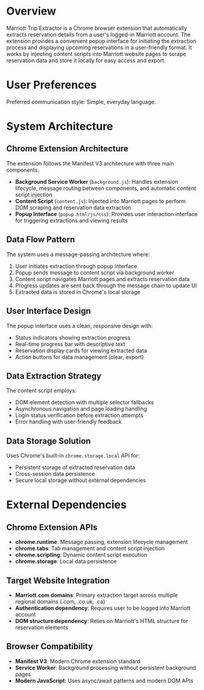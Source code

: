 # Overview

Marriott Trip Extractor is a Chrome browser extension that automatically extracts reservation details from a user's logged-in Marriott account. The extension provides a convenient popup interface for initiating the extraction process and displaying upcoming reservations in a user-friendly format. It works by injecting content scripts into Marriott website pages to scrape reservation data and store it locally for easy access and export.

# User Preferences

Preferred communication style: Simple, everyday language.

# System Architecture

## Chrome Extension Architecture
The extension follows the Manifest V3 architecture with three main components:
- **Background Service Worker** (`background.js`): Handles extension lifecycle, message routing between components, and automatic content script injection
- **Content Script** (`content.js`): Injected into Marriott pages to perform DOM scraping and reservation data extraction
- **Popup Interface** (`popup.html/js/css`): Provides user interaction interface for triggering extractions and viewing results

## Data Flow Pattern
The system uses a message-passing architecture where:
1. User initiates extraction through popup interface
2. Popup sends message to content script via background worker
3. Content script navigates Marriott pages and extracts reservation data
4. Progress updates are sent back through the message chain to update UI
5. Extracted data is stored in Chrome's local storage

## User Interface Design
The popup interface uses a clean, responsive design with:
- Status indicators showing extraction progress
- Real-time progress bar with descriptive text
- Reservation display cards for viewing extracted data
- Action buttons for data management (clear, export)

## Data Extraction Strategy
The content script employs:
- DOM element detection with multiple selector fallbacks
- Asynchronous navigation and page loading handling
- Login status verification before extraction attempts
- Error handling with user-friendly feedback

## Data Storage Solution
Uses Chrome's built-in `chrome.storage.local` API for:
- Persistent storage of extracted reservation data
- Cross-session data persistence
- Secure local storage without external dependencies

# External Dependencies

## Chrome Extension APIs
- **chrome.runtime**: Message passing, extension lifecycle management
- **chrome.tabs**: Tab management and content script injection
- **chrome.scripting**: Dynamic content script execution
- **chrome.storage**: Local data persistence

## Target Website Integration
- **Marriott.com domains**: Primary extraction target across multiple regional domains (.com, .co.uk, .ca)
- **Authentication dependency**: Requires user to be logged into Marriott account
- **DOM structure dependency**: Relies on Marriott's HTML structure for reservation elements

## Browser Compatibility
- **Manifest V3**: Modern Chrome extension standard
- **Service Worker**: Background processing without persistent background pages
- **Modern JavaScript**: Uses async/await patterns and modern DOM APIs